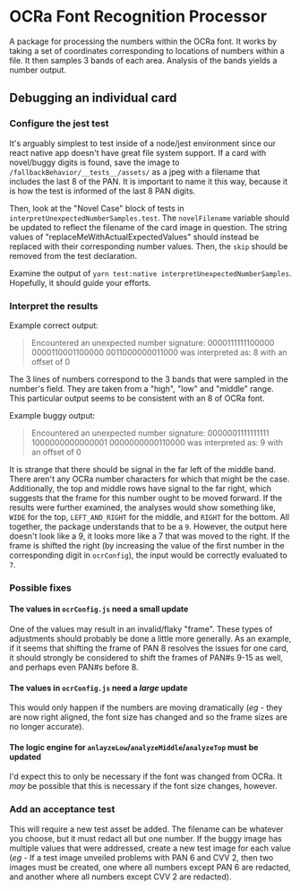 # OCRa Font Recognition Processor

A package for processing the numbers within the OCRa font. It works by taking a set of coordinates corresponding to locations of numbers within a file. It then samples 3 bands of each area. Analysis of the bands yields a number output.

## Debugging an individual card

### Configure the jest test

It's arguably simplest to test inside of a node/jest environment since our react native app doesn't have great file system support. If a card with novel/buggy digits is found, save the image to `/fallbackBehavior/__tests__/assets/` as a jpeg with a filename that includes the last 8 of the PAN. It is important to name it this way, because it is how the test is informed of the last 8 PAN digits.

Then, look at the "Novel Case" block of tests in `interpretUnexpectedNumberSamples.test`. The `novelFilename` variable should be updated to reflect the filename of the card image in question. The string values of "replaceMeWithActualExpectedValues" should instead be replaced with their corresponding number values. Then, the `skip` should be removed from the test declaration.

Examine the output of `yarn test:native interpretUnexpectedNumberSamples`. Hopefully, it should guide your efforts.

### Interpret the results

Example correct output:

> Encountered an unexpected number signature:
> 0000111111100000
> 0000110001100000
> 0011000000011000
> was interpreted as: 8 with an offset of 0

The 3 lines of numbers correspond to the 3 bands that were sampled in the number's field. They are taken from a "high", "low" and "middle" range. This particular output seems to be consistent with an 8 of OCRa font.

Example buggy output:

> Encountered an unexpected number signature:
> 0000001111111111
> 1000000000000001
> 0000000000110000
> was interpreted as: 9 with an offset of 0

It is strange that there should be signal in the far left of the middle band. There aren't any OCRa number characters for which that might be the case. Additionally, the top and middle rows have signal to the far right, which suggests that the frame for this number ought to be moved forward. If the results were further examined, the analyses would show something like, `WIDE` for the top, `LEFT_AND_RIGHT` for the middle, and `RIGHT` for the bottom. All together, the package understands that to be a `9`. However, the output here doesn't look like a 9, it looks more like a 7 that was moved to the right. If the frame is shifted the right (by increasing the value of the first number in the corresponding digit in `ocrConfig`), the input would be correctly evaluated to `7`.

### Possible fixes

#### The values in `ocrConfig.js` need a small update

One of the values may result in an invalid/flaky "frame". These types of adjustments should probably be done a little more generally. As an example, if it seems that shifting the frame of PAN 8 resolves the issues for one card, it should strongly be considered to shift the frames of PAN#s 9-15 as well, and perhaps even PAN#s before 8.

#### The values in `ocrConfig.js` need a _large_ update

This would only happen if the numbers are moving dramatically (_eg_ - they are now right aligned, the font size has changed and so the frame sizes are no longer accurate).

#### The logic engine for `anlayzeLow`/`analyzeMiddle`/`analyzeTop` must be updated

I'd expect this to only be necessary if the font was changed from OCRa. It _may_ be possible that this is necessary if the font size changes, however.

### Add an acceptance test

This will require a new test asset be added. The filename can be whatever you choose, but it must redact all but one number. If the buggy image has multiple values that were addressed, create a new test image for each value (_eg_ - If a test image unveiled problems with PAN 6 and CVV 2, then two images must be created, one where all numbers except PAN 6 are redacted, and another where all numbers except CVV 2 are redacted).
